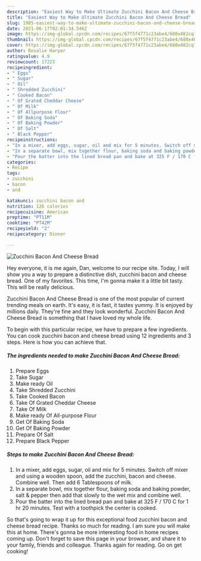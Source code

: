 ```yaml
---
description: "Easiest Way to Make Ultimate Zucchini Bacon And Cheese Bread"
title: "Easiest Way to Make Ultimate Zucchini Bacon And Cheese Bread"
slug: 1985-easiest-way-to-make-ultimate-zucchini-bacon-and-cheese-bread
date: 2021-06-17T02:01:34.546Z
image: https://img-global.cpcdn.com/recipes/67f5f4771c23abe4/680x482cq70/zucchini-bacon-and-cheese-bread-recipe-main-photo.jpg
thumbnail: https://img-global.cpcdn.com/recipes/67f5f4771c23abe4/680x482cq70/zucchini-bacon-and-cheese-bread-recipe-main-photo.jpg
cover: https://img-global.cpcdn.com/recipes/67f5f4771c23abe4/680x482cq70/zucchini-bacon-and-cheese-bread-recipe-main-photo.jpg
author: Rosalie Harper
ratingvalue: 4.9
reviewcount: 17223
recipeingredient:
- " Eggs"
- " Sugar"
- " Oil"
- " Shredded Zucchini"
- " Cooked Bacon"
- " Of Grated Cheddar Cheese"
- " Of Milk"
- " Of Allpurpose Flour"
- " Of Baking Soda"
- " Of Baking Powder"
- " Of Salt"
- " Black Pepper"
recipeinstructions:
- "In a mixer, add eggs, sugar, oil and mix for 5 minutes. Switch off mixer and using a wooden spoon, add the zucchini, bacon and cheese. Combine well. Then add 6 Tablespoons of milk."
- "In a separate bowl, mix together flour, baking soda and baking powder, salt &amp; pepper then add that slowly to the wet mix and combine well."
- "Pour the batter into the lined bread pan and bake at 325 F / 170 C for 1 hr 20 minutes. Test with a toothpick the center is cooked."
categories:
- Recipe
tags:
- zucchini
- bacon
- and

katakunci: zucchini bacon and 
nutrition: 126 calories
recipecuisine: American
preptime: "PT11M"
cooktime: "PT42M"
recipeyield: "2"
recipecategory: Dinner

---
```



![Zucchini Bacon And Cheese Bread](https://img-global.cpcdn.com/recipes/67f5f4771c23abe4/680x482cq70/zucchini-bacon-and-cheese-bread-recipe-main-photo.jpg)

Hey everyone, it is me again, Dan, welcome to our recipe site. Today, I will show you a way to prepare a distinctive dish, zucchini bacon and cheese bread. One of my favorites. This time, I'm gonna make it a little bit tasty. This will be really delicious.



Zucchini Bacon And Cheese Bread is one of the most popular of current trending meals on earth. It's easy, it is fast, it tastes yummy. It is enjoyed by millions daily. They're fine and they look wonderful. Zucchini Bacon And Cheese Bread is something that I have loved my whole life.


To begin with this particular recipe, we have to prepare a few ingredients. You can cook zucchini bacon and cheese bread using 12 ingredients and 3 steps. Here is how you can achieve that.

<!--inarticleads1-->

##### The ingredients needed to make Zucchini Bacon And Cheese Bread:

1. Prepare  Eggs
1. Take  Sugar
1. Make ready  Oil
1. Take  Shredded Zucchini
1. Take  Cooked Bacon
1. Take  Of Grated Cheddar Cheese
1. Take  Of Milk
1. Make ready  Of All-purpose Flour
1. Get  Of Baking Soda
1. Get  Of Baking Powder
1. Prepare  Of Salt
1. Prepare  Black Pepper




<!--inarticleads2-->

##### Steps to make Zucchini Bacon And Cheese Bread:

1. In a mixer, add eggs, sugar, oil and mix for 5 minutes. Switch off mixer and using a wooden spoon, add the zucchini, bacon and cheese. Combine well. Then add 6 Tablespoons of milk.
1. In a separate bowl, mix together flour, baking soda and baking powder, salt &amp; pepper then add that slowly to the wet mix and combine well.
1. Pour the batter into the lined bread pan and bake at 325 F / 170 C for 1 hr 20 minutes. Test with a toothpick the center is cooked.




So that's going to wrap it up for this exceptional food zucchini bacon and cheese bread recipe. Thanks so much for reading. I am sure you will make this at home. There's gonna be more interesting food in home recipes coming up. Don't forget to save this page in your browser, and share it to your family, friends and colleague. Thanks again for reading. Go on get cooking!
